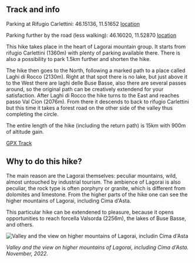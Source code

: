 ## Track and info

Parking at Rifugio Carlettini: 46.15136, 11.51652 [location](https://goo.gl/maps/nthsNUzKY3qxjTqFA)

Parking further by the road (less walking): 46.16020, 11.52870 [location](https://goo.gl/maps/16p4TNd8ZpMdNgSz9)

This hike takes place in the heart of Lagorai mountain group. It starts from rifugio Carlettini (1360m) with plenty of parking available there.
There is also a possibility to park 1.5km further and shorten the hike. 

The hike then goes to the North, following a marked path to a place called Laghi di Rocco (2130m). Right at that spot there is no lake, but just above
it to the West there are laghi delle Buse Basse, also there are several passes around, so the original path can be creatively extendend for 
your satisfaction. After Laghi di Rocco the hike turns to the East and reaches passo Val Cion (2076m).
From there it descends to back to rifugio Carlettini but this time it takes a forest road on the other side of the valley thus completing the circle.

The entire length of the hike (including the return path) is 15km with 900m of altitude gain.

[GPX Track](https://raw.githubusercontent.com/cragtracks/cragtracks/master/Hiking/Lagorai%2C%20Laghi%20di%20Rocco%20from%20rifugio%20Carletti/Laghi_di_Rocco_from_Rif_Carlettini.gpx)

## Why to do this hike?

The main reason are the Lagorai themselves: peculiar mountains, wild, almost untouched by industrial tourism. The ambience of Lagorai is also peculiar,
the rock type is often porphyry or granite, which is different from dolomites and limestone. From the higher parts of the hike one can see the higher
mountains of Lagorai, including Cima d'Asta.

This particular hike can be extendened to pleasure, because it opens opportunities to reach forcella Valsorda (2256m), the lakes of Buse Basse, and others.

![Valley and the view on higher mountains of Lagorai, includin Cima d'Asta](https://lh3.googleusercontent.com/pw/AMWts8Df9OP4i9kmVolr9hB_u45go1UTN_BbWVvcil0ciLFFk9SCpH8shk74-hX8y5Z7MxIPBv_eMu-LsO5VJ0GkkK7xzeg-Lo0Rtxj2ZT8PV_oA-3YfdgOAF0M962vsLBZ7MtP0tivVyWLVfN65Fhkx7mRq3N_KPA0mmx6MgBgnHPkeAmXazAliwfT4YwBWX8Dotodyi0FVTJUkhKMnnrdUQrCJUYf5qs8ym36pgWnffPXR3dYs4mHUbFxD3nPC1DrecvtXeODJxrJvlDJ63B31YnQOfc4fUuzeteyj3GwsnwZCI2lR796VQ66uprD-yBNyQwi0-XhLyW6wzIsmafrQqE6MA9dRG-ajGGBIqL65Vocyu7M18EwQIBaJYO7QCeoD1DZmcvnQMYPsLgbNIk5zaCVLVZzIta3cFHw6k6W8wf-0Ak6mU29yF1-wjWUm3JnQ37I8B81wAmVg27FYCZNbaWIOAiXWbHyfzCU6C7s0HAzuoLHsUSp4WkNj7tlbJZTF8aBv7CkauGpuZLqHxl27Ww-FidJ8CDwkzK2KiPYMw5kFhzHJHpU8KKYtZrQjUEP-pSmMqhiiV4t_uzFibxx8eCTl6uRq5RMX_Ak5mU62gYC-QVw3p7xovfxM5ob0KZ-7UcKurSCJwAsUtXLDkLykiKTxGIzeEYTAGV-Lu_qPFSOWPqGzPCq5oxCkG4FXxl1KlCVn5INbYwE4pKODkz7eI80DSYJCGT7N4FmzIxlKBqd9DgXLc72ZFfZO7nLuZ-YaxI-Z47JiBni_7VsdW3mr5XLHiIZHCxNqA26Itd5VcbwCNtoEr4gKLKIG_i4RkBaLX04TxqO__QwZLbyD05N3Mv4Y2NBhwn7K3wA1paxNkt_NA_Q02WT7PEJP16AFBKaynanFlIonEcGCy8skPLCObg=w1280-h695-s-no?authuser=0)

*Valley and the view on higher mountains of Lagorai, including Cima d'Asta. November, 2022.*

